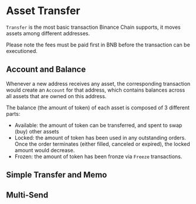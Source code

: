 # Asset Transfer

`Transfer` is the most basic transaction Binance Chain supports, it moves assets among different addresses.

Please note the fees must be paid first in BNB before the transaction can be executioned.

## Account and Balance

Whenever a new address receives any asset, the corresponding transaction would create an `Account` for that address, which contains balances across all assets that are owned on this address.

The balance (the amount of token) of each asset is composed of 3 different parts:

- Available: the amount of token can be transferred, and spent to swap (buy) other assets
- Locked: the amount of token has been used in any outstanding orders. Once the order terminates (either filled, canceled or expired), the locked amount would decrease.
- Frozen: the amount of token has been fronze via `Freeze` transactions.

## Simple Transfer and Memo



## Multi-Send